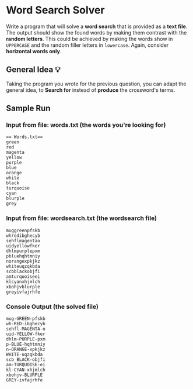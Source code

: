 # Word Search Solver
Write a program that will solve a **word search** that is provided as a **text file**. The output should show the found words by making them contrast with the **random letters**. This could be achieved by making the words show in `UPPERCASE` and the random filler letters in `lowercase`. Again, consider **horizontal words only**.

## General Idea :bulb:
Taking the program you wrote for the previous question, you can adapt the general idea, to **Search for** instead of **produce** the crossword's terms.

## Sample Run
### Input from file: words.txt (the words you're looking for)
```
== Words.txt==
green
red
magenta
yellow
purple
blue
orange
white
black
turquoise
cyan
blurple
grey
```

### Input from file: wordsearch.txt (the wordsearch file)
```
muggreenpfskb
whredibghecyb
sehflmagentao
uidyellowfker
dhlmpurplepxm
pbluehqhtmniy
norangexpkjkz
whiteuqzqkbda
scbblackobjfi
amturquoiseei
klcyanxhjmlch
xbohjvblurple
greyivfajrhfe
```

### Console Output (the solved file)
```
mug-GREEN-pfskb
wh-RED-ibghecyb
sehfl-MAGENTA-o
uid-YELLOW-fker
dhlm-PURPLE-pxm
p-BLUE-hqhtmniy
n-ORANGE-xpkjkz
WHITE-uqzqkbda
scb BLACK-objfi
am-TURQUOISE-ei
kl-CYAN-xhjmlch
xbohjv-BLURPLE
GREY-ivfajrhfe
```

